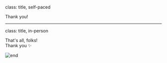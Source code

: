 class: title, self-paced

Thank you!

---

class: title, in-person

That's all, folks! <br/> Thank you ✨

![end](images/end.jpg)
